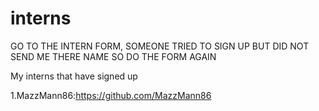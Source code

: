 # interns
GO TO THE INTERN FORM, SOMEONE TRIED TO SIGN UP BUT DID NOT SEND ME THERE NAME SO DO THE FORM AGAIN

My interns that have signed up

1.MazzMann86:https://github.com/MazzMann86 
 
